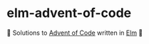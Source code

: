 # elm-advent-of-code
:christmas_tree: Solutions to [Advent of Code](https://adventofcode.com/) written in [Elm](https://elm-lang.org/) :christmas_tree:
